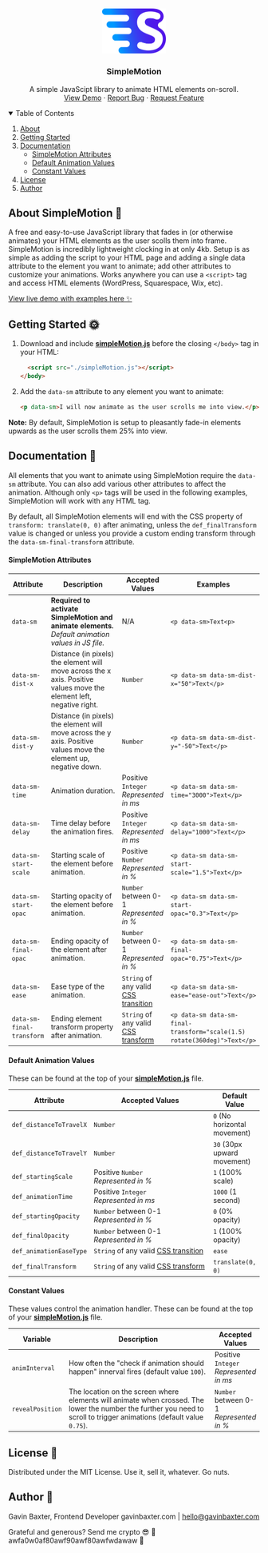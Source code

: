 <br />
<p align="center">
  <a href="https://github.com/othneildrew/Best-README-Template">
    <img src="./liveDemoAssets/images/logo_color.png" alt="Logo" width="128" height="90.25">
  </a>

  <h3 align="center">SimpleMotion</h3>

  <p align="center">
    A simple JavaScipt library to animate HTML elements on-scroll.
    <br />
    <a href="https://github.com/othneildrew/Best-README-Template">View Demo</a>
    ·
    <a href="https://github.com/othneildrew/Best-README-Template/issues">Report Bug</a>
    ·
    <a href="https://github.com/othneildrew/Best-README-Template/issues">Request Feature</a>
  </p>
</p>



<!-- TABLE OF CONTENTS -->
<details open="open">
  <summary>Table of Contents</summary>
  <ol>
    <li><a href="#about-simplemotion">About</a></li>
    <li><a href="#getting-started">Getting Started</a></li>
    <li><a href="#documentation">Documentation</a>
      <ul>
        <li><a href="#simplemotion-attributes">SimpleMotion Attributes</li>
        <li><a href="#default-animation-values">Default Animation Values</li>
        <li><a href="#constant-values">Constant Values</li>
      </ul>
    </li>
    <li><a href="#license">License</a></li>
    <li><a href="#author">Author</a></li>
  </ol>
</details>


## About SimpleMotion 🎿

A free and easy-to-use JavaScript library that fades in (or otherwise animates) your HTML elements as the user scolls them into frame. SimpleMotion is incredibly lightweight clocking in at only 4kb. Setup is as simple as adding the script to your HTML page and adding a single data attribute to the element you want to animate; add other attributes to customize your animations. Works anywhere you can use a `<script>` tag and access HTML elements (WordPress, Squarespace, Wix, etc).

<a href="/">View live demo with examples here ✨</a>

## Getting Started 🌞

1. Download and include **<a href="/">simpleMotion.js</a>** before the closing `</body>` tag in your HTML:
    ```html
      <script src="./simpleMotion.js"></script>
    </body>
    ```
2. Add the `data-sm` attribute to any element you want to animate:
    ```html
    <p data-sm>I will now animate as the user scrolls me into view.</p>
    ```
**Note:** By default, SimpleMotion is setup to pleasantly fade-in  elements upwards as the user scrolls them 25% into view.

## Documentation 📖

All elements that you want to animate using SimpleMotion require the `data-sm` attribute. You can also add various other attributes to affect the animation. Although only `<p>` tags will be used in the following examples, SimpleMotion will work with any HTML tag.

By default, all SimpleMotion elements will end with the CSS property of `transform: translate(0, 0)` after animating, unless the `def_finalTransform` value is changed or unless you provide a custom ending transform through the `data-sm-final-transform` attribute.

#### SimpleMotion Attributes

| Attribute   | Description | Accepted Values | Examples |
| ----------- | ----------- | --------------- | -------- |
| `data-sm` | **Required to activate SimpleMotion and animate elements.**<br>*Default animation values in JS file.* | N/A | `<p data-sm>Text<p>` |
| `data-sm-dist-x` | Distance (in pixels) the element will move across the x axis. Positive values move the element left, negative right. | `Number` | `<p data-sm data-sm-dist-x="50">Text</p>` |
| `data-sm-dist-y` | Distance (in pixels) the element will move across the y axis. Positive values move the element up, negative down. | `Number` | `<p data-sm data-sm-dist-y="-50">Text</p>` |
| `data-sm-time` | Animation duration. | Positive `Integer`<br>*Represented in ms* | `<p data-sm data-sm-time="3000">Text</p>` |
| `data-sm-delay` | Time delay before the animation fires. | Positive `Integer`<br>*Represented in ms* | `<p data-sm data-sm-delay="1000">Text</p>` |
| `data-sm-start-scale` | Starting scale of the element before animation. | Positive `Number`<br>*Represented in %*  | `<p data-sm data-sm-start-scale="1.5">Text</p>` |
| `data-sm-start-opac` | Starting opacity of the element before animation. | `Number` between 0-1<br>*Represented in %* | `<p data-sm data-sm-start-opac="0.3">Text</p>` |
| `data-sm-final-opac` | Ending opacity of the element after animation. | `Number` between 0-1<br>*Represented in %* | `<p data-sm data-sm-final-opac="0.75">Text</p>` |
| `data-sm-ease` | Ease type of the animation. | `String` of any valid <a href="https://developer.mozilla.org/en-US/docs/Web/CSS/transition-timing-function">CSS transition</a> | `<p data-sm data-sm-ease="ease-out">Text</p>` |
| `data-sm-final-transform` | Ending element transform property after animation. | `String` of any valid <a href="https://developer.mozilla.org/en-US/docs/Web/CSS/transform">CSS transform</a> | `<p data-sm data-sm-final-transform="scale(1.5) rotate(360deg)">Text</p>` |

#### Default Animation Values

These can be found at the top of your **<a href="/">simpleMotion.js</a>** file.

| Attribute | Accepted Values | Default Value |
| -- | -- | -- |
| `def_distanceToTravelX` | `Number` | `0` (No horizontal movement) |
| `def_distanceToTravelY` | `Number` | `30` (30px upward movement) |
| `def_startingScale` | Positive `Number`<br>*Represented in %* | `1` (100% scale) |
| `def_animationTime` | Positive `Integer`<br>*Represented in ms* | `1000` (1 second) |
| `def_startingOpacity` | `Number` between 0-1<br>*Represented in %* | `0` (0% opacity) |
| `def_finalOpacity` | `Number` between 0-1<br>*Represented in %* | `1` (100% opacity) |
| `def_animationEaseType` | `String` of any valid <a href="https://developer.mozilla.org/en-US/docs/Web/CSS/transition-timing-function">CSS transition</a> | `ease` |
| `def_finalTransform` | `String` of any valid <a href="https://developer.mozilla.org/en-US/docs/Web/CSS/transform">CSS transform</a> | `translate(0, 0)` |

#### Constant Values

These values control the animation handler. These can be found at the top of your **<a href="/">simpleMotion.js</a>** file.

| Variable | Description | Accepted Values |
| -- | -- | -- |
| `animInterval` | How often the "check if animation should happen" innerval fires (default value `100`). | Positive `Integer`<br>*Represented in ms*
| `revealPosition` | The location on the screen where elements will animate when crossed. The lower the number the further you need to scroll to trigger animations (default value `0.75`). | `Number` between 0-1<br>*Represented in %*|

## License 📜
Distributed under the MIT License. Use it, sell it, whatever. Go nuts.

## Author 📝

Gavin Baxter, Frontend Developer
gavinbaxter.com | hello@gavinbaxter.com

Grateful and generous? Send me crypto 😎
💸 awfa0w0af80awf90awf80awfwdawaw 💸

<style>
  table {
    min-width: 100%;
  }

  table th:nth-of-type(2) {
    width: 500px;
  }
</style>